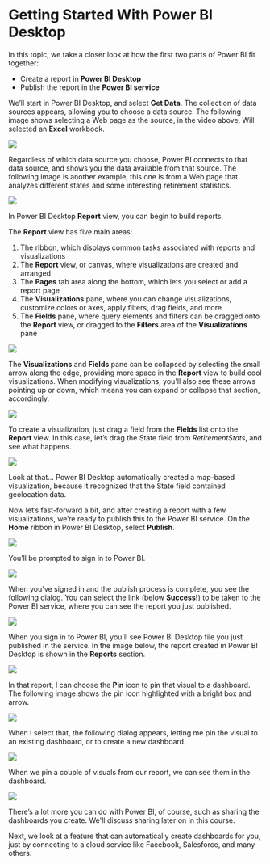 <properties
   pageTitle="Getting Started with Power BI Desktop"
   description="Get a tour of Power BI Desktop"
   services="powerbi"
   documentationCenter=""
   authors="davidiseminger"
   manager="erikre"
   backup=""
   editor=""
   tags=""
   qualityFocus="no"
   qualityDate=""
   featuredVideoId="1Bo1BrpR3AY"
   courseDuration="9m"/>

<tags
   ms.service="powerbi"
   ms.devlang="NA"
   ms.topic="get-started-article"
   ms.tgt_pltfrm="NA"
   ms.workload="powerbi"
   ms.date="09/06/2017"
   ms.author="davidi"/>

# Getting Started With Power BI Desktop

In this topic, we take a closer look at how the first two parts of Power BI fit together:

-   Create a report in **Power BI Desktop**
-   Publish the report in the **Power BI service**

We’ll start in Power BI Desktop, and select **Get Data**. The collection of data sources appears, allowing you to choose a data source. The following image shows selecting a Web page as the source, in the video above, Will selected an **Excel** workbook.

![](media/powerbi-learning-0-2-get-started-power-bi-desktop/c0a2_1.png)

Regardless of which data source you choose, Power BI connects to that data source, and shows you the data available from that source. The following image is another example, this one is from a Web page that analyzes different states and some interesting retirement statistics.

![](media/powerbi-learning-0-2-get-started-power-bi-desktop/c0a2_2.png)

In Power BI Desktop **Report** view, you can begin to build reports.

The **Report** view has five main areas:

1.	The ribbon, which displays common tasks associated with reports and visualizations
2.	The **Report** view, or canvas, where visualizations are created and arranged
3.	The **Pages** tab area along the bottom, which lets you select or add a report page
4.	The **Visualizations** pane, where you can change visualizations, customize colors or axes, apply filters, drag fields, and more
5.	The **Fields** pane, where query elements and filters can be dragged onto the **Report** view, or dragged to the **Filters** area of the **Visualizations** pane

![](media/powerbi-learning-0-2-get-started-power-bi-desktop/c0a2_3.png)

The **Visualizations** and **Fields** pane can be collapsed by selecting the small arrow along the edge, providing more space in the **Report** view to build cool visualizations. When modifying visualizations, you'll also see these arrows pointing up or down, which means you can expand or collapse that section, accordingly.

![](media/powerbi-learning-0-2-get-started-power-bi-desktop/c0a2_4.png)

To create a visualization, just drag a field from the **Fields** list onto the **Report** view. In this case, let’s drag the State field from *RetirementStats*, and see what happens.

![](media/powerbi-learning-0-2-get-started-power-bi-desktop/c0a2_5.png)

Look at that... Power BI Desktop automatically created a map-based visualization, because it recognized that the State field contained geolocation data.

Now let’s fast-forward a bit, and after creating a report with a few visualizations, we’re ready to publish this to the Power BI service. On the **Home** ribbon in Power BI Desktop, select **Publish**.

![](media/powerbi-learning-0-2-get-started-power-bi-desktop/c0a2_6.png)

You’ll be prompted to sign in to Power BI.

![](media/powerbi-learning-0-2-get-started-power-bi-desktop/c0a2_7.png)

When you've signed in and the publish process is complete, you see the following dialog. You can select the link (below **Success!**) to be taken to the Power BI service, where you can see the report you just published.

![](media/powerbi-learning-0-2-get-started-power-bi-desktop/c0a2_8.png)

When you sign in to Power BI, you'll see Power BI Desktop file you just published in the service. In the image below, the report created in Power BI Desktop is shown in the **Reports** section.

![](media/powerbi-learning-0-2-get-started-power-bi-desktop/c0a2_9.png)

In that report, I can choose the **Pin** icon to pin that visual to a dashboard. The following image shows the pin icon highlighted with a bright box and arrow.

![](media/powerbi-learning-0-2-get-started-power-bi-desktop/c0a2_10.png)

When I select that, the following dialog appears, letting me pin the visual to an existing dashboard, or to create a new dashboard.

![](media/powerbi-learning-0-2-get-started-power-bi-desktop/c0a2_11.png)

When we pin a couple of visuals from our report, we can see them in the dashboard.

![](media/powerbi-learning-0-2-get-started-power-bi-desktop/c0a2_12.png)

There’s a lot more you can do with Power BI, of course, such as sharing the dashboards you create. We'll discuss sharing later on in this course.

Next, we look at a feature that can automatically create dashboards for you, just by connecting to a cloud service like Facebook, Salesforce, and many others.
